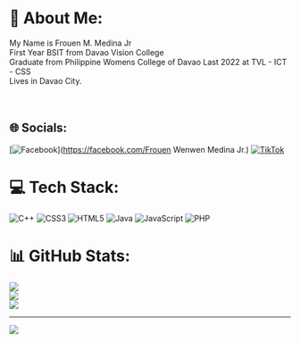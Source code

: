 # 💫 About Me:
My Name is Frouen M. Medina Jr <br>First Year BSIT from Davao Vision College<br>Graduate from Philippine Womens College of Davao Last 2022 at TVL - ICT - CSS<br>Lives in Davao City.<br><br><br>


## 🌐 Socials:
[![Facebook](https://img.shields.io/badge/Facebook-%231877F2.svg?logo=Facebook&logoColor=white)](https://facebook.com/Frouen Wenwen Medina Jr.) [![TikTok](https://img.shields.io/badge/TikTok-%23000000.svg?logo=TikTok&logoColor=white)](https://tiktok.com/@wendevlife) 

# 💻 Tech Stack:
![C++](https://img.shields.io/badge/c++-%2300599C.svg?style=for-the-badge&logo=c%2B%2B&logoColor=white) ![CSS3](https://img.shields.io/badge/css3-%231572B6.svg?style=for-the-badge&logo=css3&logoColor=white) ![HTML5](https://img.shields.io/badge/html5-%23E34F26.svg?style=for-the-badge&logo=html5&logoColor=white) ![Java](https://img.shields.io/badge/java-%23ED8B00.svg?style=for-the-badge&logo=java&logoColor=white) ![JavaScript](https://img.shields.io/badge/javascript-%23323330.svg?style=for-the-badge&logo=javascript&logoColor=%23F7DF1E) ![PHP](https://img.shields.io/badge/php-%23777BB4.svg?style=for-the-badge&logo=php&logoColor=white)
# 📊 GitHub Stats:
![](https://github-readme-stats.vercel.app/api?username=WENDEVLIFE&theme=dark&hide_border=false&include_all_commits=false&count_private=false)<br/>
![](https://github-readme-streak-stats.herokuapp.com/?user=WENDEVLIFE&theme=dark&hide_border=false)<br/>
![](https://github-readme-stats.vercel.app/api/top-langs/?username=WENDEVLIFE&theme=dark&hide_border=false&include_all_commits=false&count_private=false&layout=compact)

---
[![](https://visitcount.itsvg.in/api?id=WENDEVLIFE&icon=0&color=0)](https://visitcount.itsvg.in)

<!-- Proudly created with GPRM ( https://gprm.itsvg.in ) -->
